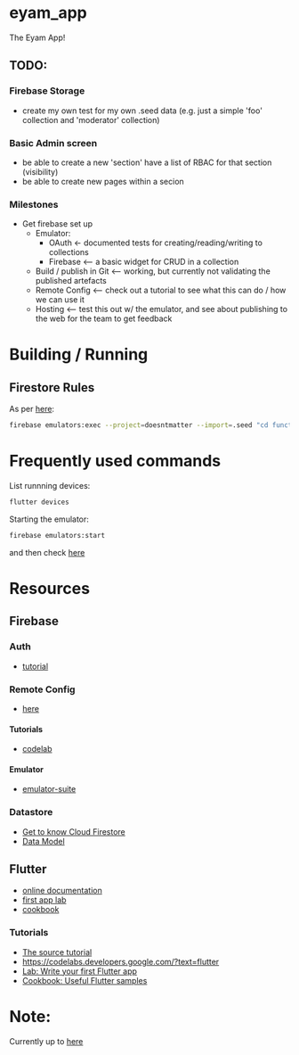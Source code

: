 # eyam_app

The Eyam App!

## TODO:

### Firebase Storage
 * create my own test for my own .seed data (e.g. just a simple 'foo' collection and 'moderator' collection)

### Basic Admin screen
 * be able to create a new 'section'
   have a list of RBAC for that section (visibility)
 * be able to create new pages within a secion

### Milestones

 * Get firebase set up
   * Emulator:
     * OAuth <- documented tests for creating/reading/writing to collections
     * Firebase <-- a basic widget for CRUD in a collection
   * Build / publish in Git <-- working, but currently not validating the published artefacts
   * Remote Config <-- check out a tutorial to see what this can do / how we can use it
   * Hosting <-- test this out w/ the emulator, and see about publishing to the web for the team to get feedback

# Building / Running

## Firestore Rules

As per [here](https://firebase.google.com/codelabs/firebase-rules#2):
```sh
firebase emulators:exec --project=doesntmatter --import=.seed "cd functions; npm test"
```


# Frequently used commands
List runnning devices:
```sh
flutter devices
```

Starting the emulator:
```sh
firebase emulators:start
```
and then check [here](http://127.0.0.1:8089/firestore)

# Resources

## Firebase

### Auth
 * [tutorial](https://firebase.google.com/docs/auth/flutter/start)

### Remote Config
 * [here](https://firebase.google.com/docs/remote-config)
 
#### Tutorials
 * [codelab](https://firebase.google.com/codelabs/firebase-get-to-know-flutter#0)

#### Emulator
 * [emulator-suite](https://firebase.google.com/docs/emulator-suite)

### Datastore
 * [Get to know Cloud Firestore](https://www.youtube.com/playlist?list=PLl-K7zZEsYLluG5MCVEzXAQ7ACZBCuZgZ)
 * [Data Model](https://firebase.google.com/docs/firestore/data-model)
 
## Flutter
 * [online documentation](https://docs.flutter.dev/)
 * [first app lab](https://docs.flutter.dev/get-started/codelab)
 * [cookbook](https://docs.flutter.dev/cookbook)
 
### Tutorials
 * [The source tutorial](https://codelabs.developers.google.com/codelabs/flutter-codelab-first#0)
 * https://codelabs.developers.google.com/?text=flutter
 * [Lab: Write your first Flutter app](https://docs.flutter.dev/get-started/codelab)
 * [Cookbook: Useful Flutter samples](https://docs.flutter.dev/cookbook)


# Note:

Currently up to [here](https://youtu.be/8sAyPDLorek?t=3312)
 